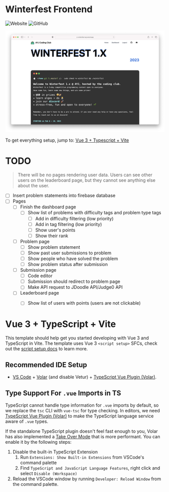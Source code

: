 # Winterfest Frontend 

<img alt="Website" src="https://img.shields.io/website?label=website&logo=vercel&style=plastic&up_message=online&url=https%3A%2F%2Fwinterfest-ayj.vercel.app">
<img alt="GitHub" src="https://img.shields.io/github/license/m1iang/winterfest-frontend?style=plastic">

![](winterfest-image.png)

To get everything setup, jump to: [Vue 3 + Typescript + Vite](#vue-3-typescript-vite)


# TODO

> There will be no pages rendering user data.
> Users can see other users on the leaderboard page, but they cannot see anything else about the user.

- [ ] Insert problem statements into firebase database
- [ ] Pages
  - [ ] Finish the dashboard page 
    - [ ] Show list of problems with difficulty tags and problem type tags
      - [ ] Add in difficulty filtering (low priority)
      - [ ] Add in tag filtering (low priority)
      - [ ] Show user's points
      - [ ] Show their rank
  - [ ] Problem page
    - [ ] Show problem statement
    - [ ] Show past user submissions to problem
    - [ ] Show people who have solved the problem
    - [ ] Show problem status after submission
  - [ ] Submission page
    - [ ] Code editor
    - [ ] Submission should redirect to problem page
    - [ ] Make API request to JDoodle API/Judge0 API
  - [ ] Leaderboard page
    - [ ] Show list of users with points (users are not clickable)


# Vue 3 + TypeScript + Vite

This template should help get you started developing with Vue 3 and TypeScript in Vite. The template uses Vue 3 `<script setup>` SFCs, check out the [script setup docs](https://v3.vuejs.org/api/sfc-script-setup.html#sfc-script-setup) to learn more.

## Recommended IDE Setup

- [VS Code](https://code.visualstudio.com/) + [Volar](https://marketplace.visualstudio.com/items?itemName=Vue.volar) (and disable Vetur) + [TypeScript Vue Plugin (Volar)](https://marketplace.visualstudio.com/items?itemName=Vue.vscode-typescript-vue-plugin).

## Type Support For `.vue` Imports in TS

TypeScript cannot handle type information for `.vue` imports by default, so we replace the `tsc` CLI with `vue-tsc` for type checking. In editors, we need [TypeScript Vue Plugin (Volar)](https://marketplace.visualstudio.com/items?itemName=Vue.vscode-typescript-vue-plugin) to make the TypeScript language service aware of `.vue` types.

If the standalone TypeScript plugin doesn't feel fast enough to you, Volar has also implemented a [Take Over Mode](https://github.com/johnsoncodehk/volar/discussions/471#discussioncomment-1361669) that is more performant. You can enable it by the following steps:

1. Disable the built-in TypeScript Extension
   1. Run `Extensions: Show Built-in Extensions` from VSCode's command palette
   2. Find `TypeScript and JavaScript Language Features`, right click and select `Disable (Workspace)`
2. Reload the VSCode window by running `Developer: Reload Window` from the command palette.
